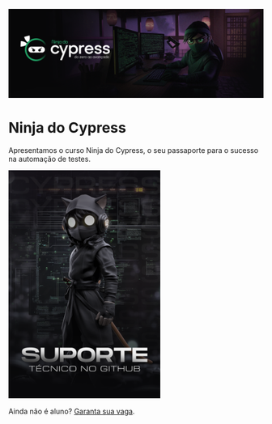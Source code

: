 ![Ninja do Cypress](https://raw.githubusercontent.com/ninjadocypress/.github/refs/heads/main/.github/cover.png)

<h1>Ninja do Cypress</h1>
<p>Apresentamos o curso Ninja do Cypress, o seu passaporte para o sucesso na automação de testes.</p>

<a href="https://github.com/orgs/ninjadocypress/discussions">
  <img src="https://raw.githubusercontent.com/ninjadocypress/.github/refs/heads/main/.github/suporte.png" alt="Suporte Ninja do Cypress" width="300px">
</a>

Ainda não é aluno? [Garanta sua vaga](https://ninjadocypress.com.br/).
